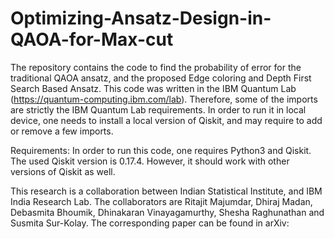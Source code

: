 # Optimizing-Ansatz-Design-in-QAOA-for-Max-cut
The repository contains the code to find the probability of error for the traditional QAOA ansatz, and the proposed Edge coloring and Depth First Search Based Ansatz. This code was written in the IBM Quantum Lab (https://quantum-computing.ibm.com/lab). Therefore, some of the imports are strictly the IBM Quantum Lab requirements. In order to run it in local device, one needs to install a local version of Qiskit, and may require to add or remove a few imports.

Requirements: In order to run this code, one requires Python3 and Qiskit. The used Qiskit version is 0.17.4. However, it should work with other versions of Qiskit as well.

This research is a collaboration between Indian Statistical Institute, and IBM India Research Lab. The collaborators are Ritajit Majumdar, Dhiraj Madan, Debasmita Bhoumik, Dhinakaran Vinayagamurthy, Shesha Raghunathan and Susmita Sur-Kolay. The corresponding paper can be found in arXiv:
